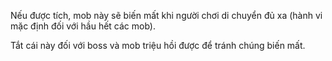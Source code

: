 Nếu được tích, mob này sẽ biến mất khi người chơi di chuyển đủ xa (hành vi mặc định đối với hầu hết các mob).

Tắt cái này đối với boss và mob triệu hồi được để tránh chúng biến mất.